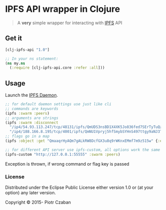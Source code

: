 IPFS API wrapper in Clojure 
===================================

> A **very** simple wrapper for interacting with [IPFS](https://ipfs.io) API

## Get it
```clojure
[clj-ipfs-api "1.0"]

;; In your ns statement:
(ns my.ns
  (:require [clj-ipfs-api.core :refer :all]))
```

## Usage
Launch the [IPFS Daemon](https://ipfs.io/docs/getting-started/).

```clojure
;; for default daemon settings use just like cli
;; commands are keywords
(ipfs :swarm :peers)
;; arguments are strings
(ipfs :swarm :disconnect
  "/ip4/54.93.113.247/tcp/48131/ipfs/QmUDS3nsBD1X4XK5Jo836fed7SErTyTuQzRqWaiQAyBYMP"
  "/ip4/188.166.8.195/tcp/4001/ipfs/QmNU1Vpryj5hfSmybSYHnS497ttgy9aNJ3T2B8wY2uMso4")
;; flags go in a map
(ipfs :object :get "QmaaqrHyAQm7gALkRW8DcfGX3u8q9rWKnxEMmf7m9z515w" {:encoding "json"}) 

;; for different API server use ipfs-custom, all options work the same
(ipfs-custom "http://127.0.0.1:55555" :swarm :peers)
```

Exception is thrown, if wrong command or flag key is passed

### License

Distributed under the Eclipse Public License either version 1.0 or (at
your option) any later version.

Copyright © 2015- Piotr Czaban 
